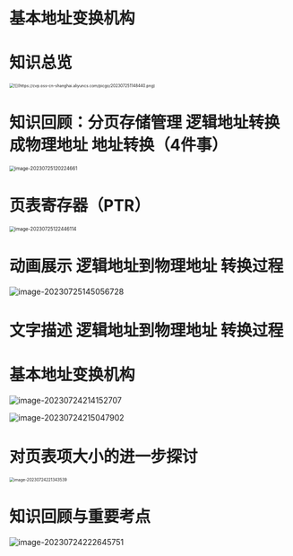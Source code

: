 # 基本地址变换机构



# 知识总览

<img src="https://cvp.oss-cn-shanghai.aliyuncs.com/picgo/202307251148440.png" alt="![](https://cvp.oss-cn-shanghai.aliyuncs.com/picgo/202307251148440.png)" style="zoom:50%;" />



# 知识回顾：分页存储管理 逻辑地址转换成物理地址 地址转换（4件事）

<img src="https://cvp.oss-cn-shanghai.aliyuncs.com/picgo/202307251202746.png" alt="image-20230725120224661" style="zoom:60%;" />



# 页表寄存器（PTR）

<img src="https://cvp.oss-cn-shanghai.aliyuncs.com/picgo/202307251224205.png" alt="image-20230725122446114" style="zoom: 60%;" />



# 动画展示 逻辑地址到物理地址 转换过程

![image-20230725145056728](https://cvp.oss-cn-shanghai.aliyuncs.com/picgo/202307251450077.png)

# 文字描述 逻辑地址到物理地址 转换过程







# 基本地址变换机构

![image-20230724214152707](https://cvp.oss-cn-shanghai.aliyuncs.com/picgo/202307242141953.png)

![image-20230724215047902](https://cvp.oss-cn-shanghai.aliyuncs.com/picgo/202307242150031.png)



# 对页表项大小的进一步探讨

<img src="https://cvp.oss-cn-shanghai.aliyuncs.com/picgo/202307242213722.png" alt="image-20230724221343539" style="zoom:50%;" />

# 知识回顾与重要考点

![image-20230724222645751](https://cvp.oss-cn-shanghai.aliyuncs.com/picgo/202307242226888.png)
